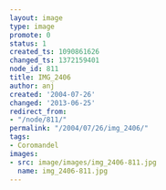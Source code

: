 ```yaml
---
layout: image
type: image
promote: 0
status: 1
created_ts: 1090861626
changed_ts: 1372159401
node_id: 811
title: IMG_2406
author: anj
created: '2004-07-26'
changed: '2013-06-25'
redirect_from:
- "/node/811/"
permalink: "/2004/07/26/img_2406/"
tags:
- Coromandel
images:
- src: image/images/img_2406-811.jpg
  name: img_2406-811.jpg
---
```


